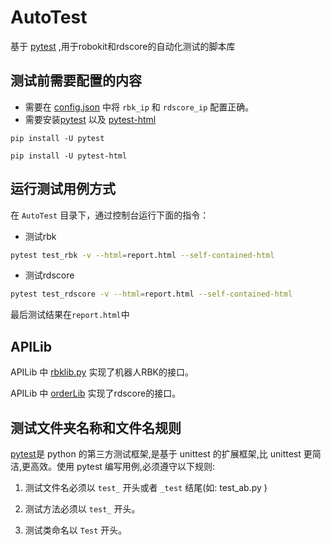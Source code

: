 # AutoTest

基于 [pytest](https://docs.pytest.org/en/7.1.x/index.html) ,用于robokit和rdscore的自动化测试的脚本库

## 测试前需要配置的内容

- 需要在 [config.json](config.json) 中将 `rbk_ip` 和 `rdscore_ip` 配置正确。
- 需要安装[pytest](https://docs.pytest.org/en/7.1.x/index.html) 以及 [pytest-html](https://pytest-html.readthedocs.io/en/latest/index.html)

```
pip install -U pytest
```

```
pip install -U pytest-html
```
## 运行测试用例方式

在 `AutoTest` 目录下，通过控制台运行下面的指令：

- 测试rbk
```bash
pytest test_rbk -v --html=report.html --self-contained-html
```
- 测试rdscore
```bash
pytest test_rdscore -v --html=report.html --self-contained-html
```
最后测试结果在`report.html`中


## APILib

APILib 中 [rbklib.py](APILib/rbklib.py) 实现了机器人RBK的接口。

APILib 中 [orderLib](APILib/orderLib.py) 实现了rdscore的接口。

## 测试文件夹名称和文件名规则

[pytest](https://docs.pytest.org/en/7.1.x/index.html)是 python 的第三方测试框架,是基于 unittest 的扩展框架,比 unittest 更简洁,更高效。使用 pytest 编写用例,必须遵守以下规则:

1. 测试文件名必须以 `test_` 开头或者 `_test` 结尾(如: test_ab.py )

2. 测试方法必须以 `test_` 开头。

3. 测试类命名以 `Test` 开头。
